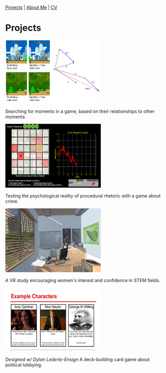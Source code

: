 [Projects](index.html) | [About Me](bio.html) | [CV](CV.html) 

# Projects

<div class="gallery">
  
  <a target="_blank" href="Analogy.png">
    <img src="Analogy.png" alt="Search by Analogy" width="300" height="200">
  </a>
  
  <div class="desc">
  
  Searching for moments in a game, based on their relationships to other moments.
  
  </div>

</div>

<div class="gallery">
  
  <a target="_blank" href="crimegame.png">
    <img src="crimegame.png" alt="Crime Metaphor Game" width="300" height="200">
  </a>
  
  <div class="desc">
  
  Testing the psychological reality of procedural rhetoric with a game about crime.
  
  </div>

</div>

<p></p>

<div class="gallery">
  
  <a target="_blank" href="STEM_VR.png">
    <img src="STEM_VR.png" alt="STEM VR" width="300" height="200">
  </a>
 
 <div class="desc">
  
  A VR study encouraging women's interest and confidence in STEM fields.
  
  </div>

</div>

<div class="gallery">
  
  <a target="_blank" href="kstreet.png">
    <img src="kstreet.png" alt="K Street Card Game" width="300" height="200">
  </a>
 
 <div class="desc">
  
  *Designed w/ Dylan Lederle-Ensign*
  A deck-building card game about political lobbying.
  
  </div>

</div>

